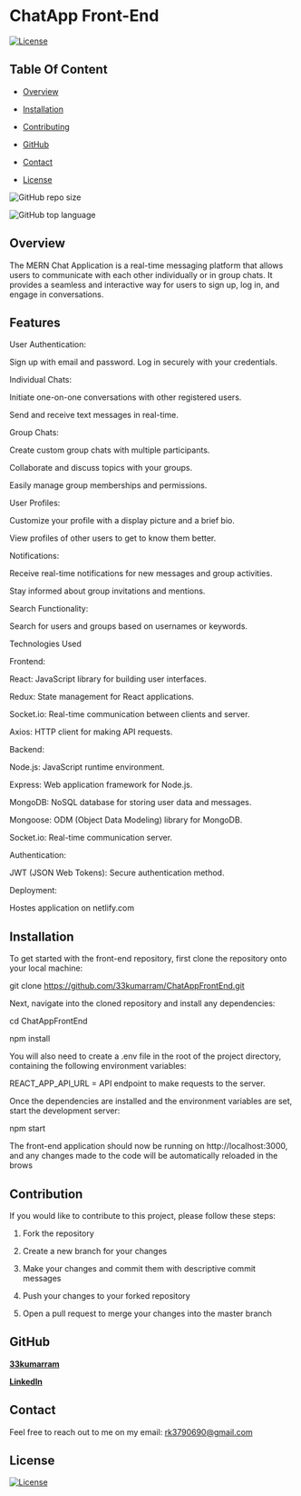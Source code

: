 # ChatApp Front-End

  [![License](https://img.shields.io/static/v1?label=License&message=MIT&color=blue&?style=plastic&logo=appveyor)](https://opensource.org/license/MIT)



## Table Of Content

- [Overview](#overview)

- [Installation](#installation)

- [Contributing](#contribution)

- [GitHub](#github)
- [Contact](#contact)
- [License](#license)




![GitHub repo size](https://img.shields.io/github/repo-size/33kumarram/ChatAppFrontEnd?style=plastic)

  ![GitHub top language](https://img.shields.io/github/languages/top/33kumarram/ChatAppFrontEnd?style=plastic)



## Overview
The MERN Chat Application is a real-time messaging platform that allows users to communicate with each other individually or in group chats. It provides a seamless and interactive way for users to sign up, log in, and engage in conversations.

## Features

User Authentication:

Sign up with email and password.
Log in securely with your credentials.


Individual Chats:

Initiate one-on-one conversations with other registered users.

Send and receive text messages in real-time.


Group Chats:

Create custom group chats with multiple participants.

Collaborate and discuss topics with your groups.

Easily manage group memberships and permissions.


User Profiles:

Customize your profile with a display picture and a brief bio.

View profiles of other users to get to know them better.


Notifications:

Receive real-time notifications for new messages and group activities.

Stay informed about group invitations and mentions.


Search Functionality:

Search for users and groups based on usernames or keywords.

Technologies Used


Frontend:

React: JavaScript library for building user interfaces.

Redux: State management for React applications.

Socket.io: Real-time communication between clients and server.

Axios: HTTP client for making API requests.

Backend:

Node.js: JavaScript runtime environment.

Express: Web application framework for Node.js.

MongoDB: NoSQL database for storing user data and messages.

Mongoose: ODM (Object Data Modeling) library for MongoDB.

Socket.io: Real-time communication server.

Authentication:

JWT (JSON Web Tokens): Secure authentication method.

Deployment:

Hostes application on netlify.com





## Installation


To get started with the front-end repository, first clone the repository onto your local machine:

git clone https://github.com/33kumarram/ChatAppFrontEnd.git


Next, navigate into the cloned repository and install any dependencies:

cd ChatAppFrontEnd

npm install

You will also need to create a .env file in the root of the project directory, containing the following environment variables: 

REACT_APP_API_URL = API endpoint to make requests to the server. 

Once the dependencies are installed and the environment variables are set, start the development server:

npm start

The front-end application should now be running on http://localhost:3000, and any changes made to the code will be automatically reloaded in the brows








## Contribution
 

If you would like to contribute to this project, please follow these steps:

1. Fork the repository

2. Create a new branch for your changes

3. Make your changes and commit them with descriptive commit messages

4. Push your changes to your forked repository

5. Open a pull request to merge your changes into the master branch








## GitHub

<a href="https://github.com/33kumarram"><strong>33kumarram</a></strong>



<strong><a href="https://www.linkedin.com/in/ramesh-kumar-33613a174">LinkedIn</a></strong>





## Contact

Feel free to reach out to me on my email:
rk3790690@gmail.com





## License

[![License](https://img.shields.io/static/v1?label=Licence&message=MIT&color=blue)](https://opensource.org/license/MIT)


